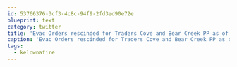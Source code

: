 ```yaml
---
id: 53766376-3cf3-4c8c-94f9-2fd3ed90e72e
blueprint: text
category: twitter
title: 'Evac Orders rescinded for Traders Cove and Bear Creek PP as of 8am Thursday #kelownafire'
caption: 'Evac Orders rescinded for Traders Cove and Bear Creek PP as of 8am Thursday <span class="hashtag hashtag_local">#<a href="http://tweettemp.darylchymko.ca/?tag=kelownafire">kelownafire</a>'
tags:
  - kelownafire
---
```


